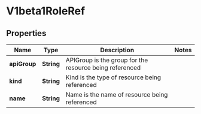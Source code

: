 

# V1beta1RoleRef

## Properties

Name | Type | Description | Notes
------------ | ------------- | ------------- | -------------
**apiGroup** | **String** | APIGroup is the group for the resource being referenced | 
**kind** | **String** | Kind is the type of resource being referenced | 
**name** | **String** | Name is the name of resource being referenced | 



